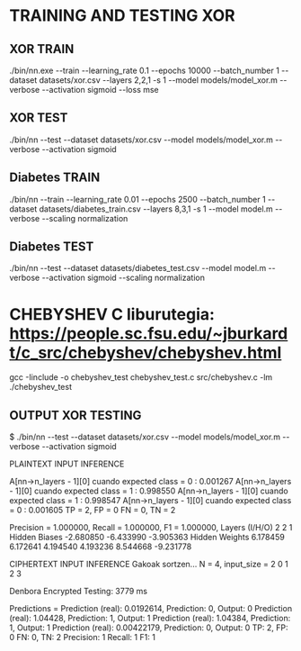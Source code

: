 # TRAINING AND TESTING XOR

## XOR TRAIN
./bin/nn.exe --train --learning_rate 0.1 --epochs 10000 --batch_number 1 --dataset datasets/xor.csv --layers 2,2,1 -s 1 --model models/model_xor.m --verbose --activation sigmoid --loss mse

## XOR TEST
./bin/nn --test  --dataset datasets/xor.csv --model models/model_xor.m --verbose --activation sigmoid 

## Diabetes TRAIN
./bin/nn --train --learning_rate 0.01 --epochs 2500 --batch_number 1 --dataset datasets/diabetes_train.csv --layers 8,3,1 -s 1 --model model.m --verbose --scaling normalization

## Diabetes TEST
./bin/nn --test  --dataset datasets/diabetes_test.csv --model model.m --verbose --activation sigmoid --scaling normalization


# CHEBYSHEV C liburutegia: https://people.sc.fsu.edu/~jburkardt/c_src/chebyshev/chebyshev.html

gcc -Iinclude -o chebyshev_test chebyshev_test.c src/chebyshev.c -lm
./chebyshev_test


## OUTPUT XOR TESTING
$ ./bin/nn --test  --dataset datasets/xor.csv --model models/model_xor.m --verbose --activation sigmoid

PLAINTEXT INPUT INFERENCE

A[nn->n_layers - 1][0] cuando expected class = 0 : 0.001267
A[nn->n_layers - 1][0] cuando expected class = 1 : 0.998550
A[nn->n_layers - 1][0] cuando expected class = 1 : 0.998547
A[nn->n_layers - 1][0] cuando expected class = 0 : 0.001605
TP = 2, FP = 0
FN = 0, TN = 2

Precision = 1.000000,
Recall = 1.000000,
F1 = 1.000000,
Layers (I/H/O)
2 2 1
Hidden Biases
 -2.680850 -6.433990
-3.905363
Hidden Weights
 6.178459 6.172641
4.194540 4.193236
8.544668 -9.231778

CIPHERTEXT INPUT INFERENCE
Gakoak sortzen...
N = 4, input_size = 2
0
1
2
3

Denbora Encrypted Testing: 3779 ms

Predictions =
Prediction (real): 0.0192614, Prediction: 0, Output: 0
Prediction (real): 1.04428, Prediction: 1, Output: 1
Prediction (real): 1.04384, Prediction: 1, Output: 1
Prediction (real): 0.00422179, Prediction: 0, Output: 0
TP: 2, FP: 0
FN: 0, TN: 2
Precision: 1
Recall: 1
F1: 1
